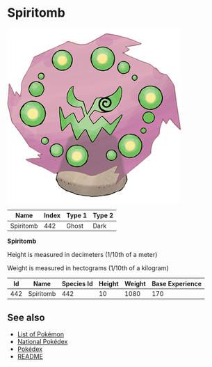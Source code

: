 # Spiritomb


![Spiritomb](images/442.png)

| **Name** | **Index** | **Type 1** | **Type 2** |
|----|----|----|----|
| Spiritomb | 442 | Ghost | Dark  |

**Spiritomb** 


Height is measured in decimeters (1/10th of a meter)

Weight is measured in hectograms (1/10th of a kilogram)

| **Id** | **Name** | **Species Id** | **Height** | **Weight** | **Base Experience** |
|--------|----------|----------------|------------|------------|---------------------|
| 442 | Spiritomb | 442 | 10 | 1080 | 170 |


## See also

- [List of Pokémon](../pokemon.md)
- [National Pokédex](../national_pokedex.md)
- [Pokédex](../pokedex.md)
- [README](../README.md)

